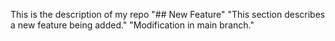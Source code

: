 This is the description of my repo 
"## New Feature" 
"This section describes a new feature being added." 
"Modification in main branch." 
